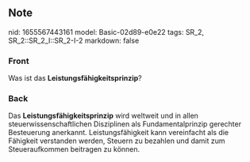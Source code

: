 ## Note
nid: 1655567443161
model: Basic-02d89-e0e22
tags: SR_2, SR_2::SR_2_I::SR_2-I-2
markdown: false

### Front
Was ist das <b>Leistungsfähigkeitsprinzip</b>?

### Back
Das <b>Leistungsfähigkeitsprinzip</b> wird weltweit und in allen
steuerwissenschaftlichen Disziplinen als Fundamentalprinzip
gerechter Besteuerung anerkannt. Leistungsfähigkeit kann
vereinfacht als die Fähigkeit verstanden werden, Steuern zu
bezahlen und damit zum Steueraufkommen beitragen zu können.

